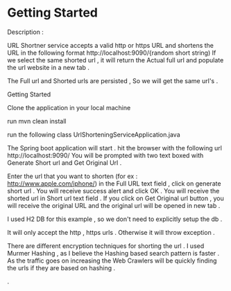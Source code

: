# Getting Started

Description : 

URL Shortner service accepts a valid http or https URL and shortens the URL in the following format 
http://localhost:9090/{random short string)
If we select the same shorted url , it will return the Actual full url and populate the url website in a new tab .

The Full url and Shorted urls are persisted , So we will get the same url's .

Getting Started 

Clone the application in your local machine 

run mvn clean install

run the following class  UrlShorteningServiceApplication.java

The Spring boot application will start .
hit the browser with the following url    http://localhost:9090/
You will be prompted with two text boxed with Generate Short url and Get Original Url .

Enter the url that you want to shorten (for ex : http://www.apple.com/iphone/) in the Full URL text field , click on generate short url . You will receive success alert and click OK . You will receive the shorted url in Short url text field .
If you click on Get Original url button , you will receive the original URL and the original url will be opened in new tab .

I used H2 DB for this example , so we don't need to explicitly setup the db .

It will only accept the http , https urls . Otherwise it will throw exception .

There are different encryption techniques for shorting the url . I used Murmer Hashing , as I believe the Hashing based search pattern is faster .
As the traffic goes on increasing the Web Crawlers will be quickly finding the urls if they are based on hashing .

.